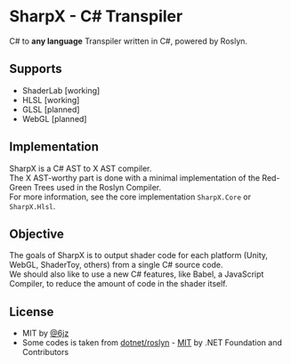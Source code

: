 # SharpX - C# Transpiler

C# to **any language** Transpiler written in C#, powered by Roslyn.

## Supports

- ShaderLab [working]
- HLSL [working]
- GLSL [planned]
- WebGL [planned]

## Implementation

SharpX is a C# AST to X AST compiler.  
The X AST-worthy part is done with a minimal implementation of the Red-Green Trees used in the Roslyn Compiler.  
For more information, see the core implementation `SharpX.Core` or `SharpX.Hlsl`.

## Objective

The goals of SharpX is to output shader code for each platform (Unity, WebGL, ShaderToy, others) from a single C# source code.  
We should also like to use a new C# features, like Babel, a JavaScript Compiler, to reduce the amount of code in the shader itself.

## License

* MIT by [@6jz](https://twitter.com/6jz)  
* Some codes is taken from [dotnet/roslyn](https://github.com/dotnet/roslyn) - [MIT](https://github.com/dotnet/roslyn/blob/main/License.txt) by .NET Foundation and Contributors